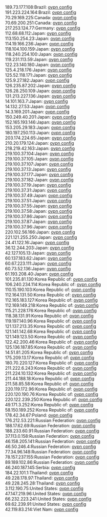 189.73.177.108:Brazil: [ovpn config](vpn/189_73_177_108.ovpn)  
191.223.224.164:Brazil: [ovpn config](vpn/191_223_224_164.ovpn)  
70.29.169.225:Canada: [ovpn config](vpn/70_29_169_225.ovpn)  
70.69.200.251:Canada: [ovpn config](vpn/70_69_200_251.ovpn)  
217.253.124.77:Germany: [ovpn config](vpn/217_253_124_77.ovpn)  
112.68.68.112:Japan: [ovpn config](vpn/112_68_68_112.ovpn)  
113.150.254.23:Japan: [ovpn config](vpn/113_150_254_23.ovpn)  
114.19.166.236:Japan: [ovpn config](vpn/114_19_166_236.ovpn)  
118.104.100.159:Japan: [ovpn config](vpn/118_104_100_159.ovpn)  
118.240.254.100:Japan: [ovpn config](vpn/118_240_254_100.ovpn)  
119.231.113.59:Japan: [ovpn config](vpn/119_231_113_59.ovpn)  
122.23.140.180:Japan: [ovpn config](vpn/122_23_140_180.ovpn)  
125.4.218.176:Japan: [ovpn config](vpn/125_4_218_176.ovpn)  
125.52.118.171:Japan: [ovpn config](vpn/125_52_118_171.ovpn)  
125.9.27.182:Japan: [ovpn config](vpn/125_9_27_182.ovpn)  
126.235.87.202:Japan: [ovpn config](vpn/126_235_87_202.ovpn)  
126.28.250.109:Japan: [ovpn config](vpn/126_28_250_109.ovpn)  
131.213.227.136:Japan: [ovpn config](vpn/131_213_227_136.ovpn)  
14.101.163.7:Japan: [ovpn config](vpn/14_101_163_7.ovpn)  
14.132.27.53:Japan: [ovpn config](vpn/14_132_27_53.ovpn)  
14.3.169.201:Japan: [ovpn config](vpn/14_3_169_201.ovpn)  
150.249.40.201:Japan: [ovpn config](vpn/150_249_40_201.ovpn)  
152.165.193.146:Japan: [ovpn config](vpn/152_165_193_146.ovpn)  
153.205.29.183:Japan: [ovpn config](vpn/153_205_29_183.ovpn)  
180.197.250.113:Japan: [ovpn config](vpn/180_197_250_113.ovpn)  
203.174.224.65:Japan: [ovpn config](vpn/203_174_224_65.ovpn)  
210.20.179.124:Japan: [ovpn config](vpn/210_20_179_124.ovpn)  
218.219.42.163:Japan: [ovpn config](vpn/218_219_42_163.ovpn)  
219.100.37.104:Japan: [ovpn config](vpn/219_100_37_104.ovpn)  
219.100.37.105:Japan: [ovpn config](vpn/219_100_37_105.ovpn)  
219.100.37.107:Japan: [ovpn config](vpn/219_100_37_107.ovpn)  
219.100.37.13:Japan: [ovpn config](vpn/219_100_37_13.ovpn)  
219.100.37.177:Japan: [ovpn config](vpn/219_100_37_177.ovpn)  
219.100.37.182:Japan: [ovpn config](vpn/219_100_37_182.ovpn)  
219.100.37.19:Japan: [ovpn config](vpn/219_100_37_19.ovpn)  
219.100.37.31:Japan: [ovpn config](vpn/219_100_37_31.ovpn)  
219.100.37.49:Japan: [ovpn config](vpn/219_100_37_49.ovpn)  
219.100.37.51:Japan: [ovpn config](vpn/219_100_37_51.ovpn)  
219.100.37.55:Japan: [ovpn config](vpn/219_100_37_55.ovpn)  
219.100.37.58:Japan: [ovpn config](vpn/219_100_37_58.ovpn)  
219.100.37.86:Japan: [ovpn config](vpn/219_100_37_86.ovpn)  
219.100.37.87:Japan: [ovpn config](vpn/219_100_37_87.ovpn)  
219.100.37.96:Japan: [ovpn config](vpn/219_100_37_96.ovpn)  
220.102.56.166:Japan: [ovpn config](vpn/220_102_56_166.ovpn)  
221.121.255.250:Japan: [ovpn config](vpn/221_121_255_250.ovpn)  
24.41.122.16:Japan: [ovpn config](vpn/24_41_122_16.ovpn)  
36.12.244.203:Japan: [ovpn config](vpn/36_12_244_203.ovpn)  
42.127.105.13:Japan: [ovpn config](vpn/42_127_105_13.ovpn)  
60.137.183.62:Japan: [ovpn config](vpn/60_137_183_62.ovpn)  
60.67.223.111:Japan: [ovpn config](vpn/60_67_223_111.ovpn)  
60.73.52.136:Japan: [ovpn config](vpn/60_73_52_136.ovpn)  
61.193.208.40:Japan: [ovpn config](vpn/61_193_208_40.ovpn)  
101.235.81.130:Korea Republic of: [ovpn config](vpn/101_235_81_130.ovpn)  
106.240.234.114:Korea Republic of: [ovpn config](vpn/106_240_234_114.ovpn)  
110.15.190.103:Korea Republic of: [ovpn config](vpn/110_15_190_103.ovpn)  
112.164.131.50:Korea Republic of: [ovpn config](vpn/112_164_131_50.ovpn)  
112.165.183.127:Korea Republic of: [ovpn config](vpn/112_165_183_127.ovpn)  
112.169.149.218:Korea Republic of: [ovpn config](vpn/112_169_149_218.ovpn)  
115.21.228.176:Korea Republic of: [ovpn config](vpn/115_21_228_176.ovpn)  
118.38.131.91:Korea Republic of: [ovpn config](vpn/118_38_131_91.ovpn)  
119.197.140.96:Korea Republic of: [ovpn config](vpn/119_197_140_96.ovpn)  
121.137.213.35:Korea Republic of: [ovpn config](vpn/121_137_213_35.ovpn)  
121.141.142.68:Korea Republic of: [ovpn config](vpn/121_141_142_68.ovpn)  
121.149.123.50:Korea Republic of: [ovpn config](vpn/121_149_123_50.ovpn)  
122.42.200.46:Korea Republic of: [ovpn config](vpn/122_42_200_46.ovpn)  
125.136.187.85:Korea Republic of: [ovpn config](vpn/125_136_187_85.ovpn)  
14.51.81.205:Korea Republic of: [ovpn config](vpn/14_51_81_205.ovpn)  
175.209.13.17:Korea Republic of: [ovpn config](vpn/175_209_13_17.ovpn)  
180.70.220.127:Korea Republic of: [ovpn config](vpn/180_70_220_127.ovpn)  
211.222.6.243:Korea Republic of: [ovpn config](vpn/211_222_6_243.ovpn)  
211.224.10.132:Korea Republic of: [ovpn config](vpn/211_224_10_132.ovpn)  
211.44.188.18:Korea Republic of: [ovpn config](vpn/211_44_188_18.ovpn)  
211.58.85.58:Korea Republic of: [ovpn config](vpn/211_58_85_58.ovpn)  
220.119.172.96:Korea Republic of: [ovpn config](vpn/220_119_172_96.ovpn)  
220.120.190.76:Korea Republic of: [ovpn config](vpn/220_120_190_76.ovpn)  
220.122.239.250:Korea Republic of: [ovpn config](vpn/220_122_239_250.ovpn)  
49.171.3.252:Korea Republic of: [ovpn config](vpn/49_171_3_252.ovpn)  
58.150.189.252:Korea Republic of: [ovpn config](vpn/58_150_189_252.ovpn)  
178.42.34.67:Poland: [ovpn config](vpn/178_42_34_67.ovpn)  
176.212.53.221:Russian Federation: [ovpn config](vpn/176_212_53_221.ovpn)  
188.17.62.69:Russian Federation: [ovpn config](vpn/188_17_62_69.ovpn)  
188.233.60.91:Russian Federation: [ovpn config](vpn/188_233_60_91.ovpn)  
37.113.0.158:Russian Federation: [ovpn config](vpn/37_113_0_158.ovpn)  
46.158.205.141:Russian Federation: [ovpn config](vpn/46_158_205_141.ovpn)  
46.50.246.4:Russian Federation: [ovpn config](vpn/46_50_246_4.ovpn)  
77.34.96.148:Russian Federation: [ovpn config](vpn/77_34_96_148.ovpn)  
78.157.237.155:Russian Federation: [ovpn config](vpn/78_157_237_155.ovpn)  
89.189.102.86:Russian Federation: [ovpn config](vpn/89_189_102_86.ovpn)  
46.240.187.145:Serbia: [ovpn config](vpn/46_240_187_145.ovpn)  
184.22.101.1:Thailand: [ovpn config](vpn/184_22_101_1.ovpn)  
49.228.178.97:Thailand: [ovpn config](vpn/49_228_178_97.ovpn)  
49.228.245.28:Thailand: [ovpn config](vpn/49_228_245_28.ovpn)  
3.112.190.75:United States: [ovpn config](vpn/3_112_190_75.ovpn)  
47.147.219.96:United States: [ovpn config](vpn/47_147_219_96.ovpn)  
66.232.223.241:United States: [ovpn config](vpn/66_232_223_241.ovpn)  
69.62.239.91:United States: [ovpn config](vpn/69_62_239_91.ovpn)  
42.119.83.214:Viet Nam: [ovpn config](vpn/42_119_83_214.ovpn)  
